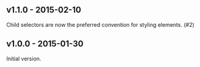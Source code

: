## v1.1.0 - 2015-02-10

Child selectors are now the preferred convention for styling elements. (#2)

## v1.0.0 - 2015-01-30

Initial version.
